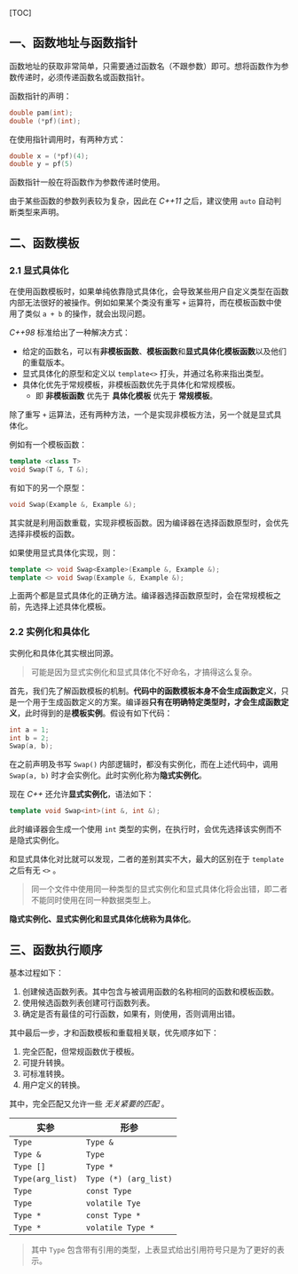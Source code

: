 [TOC]

## 一、函数地址与函数指针

函数地址的获取非常简单，只需要通过函数名（不跟参数）即可。想将函数作为参数传递时，必须传递函数名或函数指针。

函数指针的声明：

```cpp
double pam(int);
double (*pf)(int);
```

在使用指针调用时，有两种方式：

```cpp
double x = (*pf)(4);
double y = pf(5)
```

函数指针一般在将函数作为参数传递时使用。

由于某些函数的参数列表较为复杂，因此在 *C++11* 之后，建议使用 `auto` 自动判断类型来声明。

## 二、函数模板

### 2.1 显式具体化

在使用函数模板时，如果单纯依靠隐式具体化，会导致某些用户自定义类型在函数内部无法很好的被操作。例如如果某个类没有重写 `+` 运算符，而在模板函数中使用了类似 `a + b` 的操作，就会出现问题。

*C++98* 标准给出了一种解决方式：

* 给定的函数名，可以有**非模板函数**、**模板函数**和**显式具体化模板函数**以及他们的重载版本。
* 显式具体化的原型和定义以 `template<>` 打头，并通过名称来指出类型。
* 具体化优先于常规模板，非模板函数优先于具体化和常规模板。
  * 即 **非模板函数** 优先于 **具体化模板** 优先于 **常规模板**。

除了重写 `+` 运算法，还有两种方法，一个是实现非模板方法，另一个就是显式具体化。

例如有一个模板函数：

```cpp
template <class T>
void Swap(T &, T &);
```

有如下的另一个原型：

```cpp
void Swap(Example &, Example &);
```

其实就是利用函数重载，实现非模板函数。因为编译器在选择函数原型时，会优先选择非模板的函数。

如果使用显式具体化实现，则：

```cpp
template <> void Swap<Example>(Example &, Example &);
template <> void Swap(Example &, Example &);
```

上面两个都是显式具体化的正确方法。编译器选择函数原型时，会在常规模板之前，先选择上述具体化模板。

### 2.2 实例化和具体化

实例化和具体化其实根出同源。

> 可能是因为显式实例化和显式具体化不好命名，才搞得这么复杂。

首先，我们先了解函数模板的机制。**代码中的函数模板本身不会生成函数定义**，只是一个用于生成函数定义的方案。编译器**只有在明确特定类型时，才会生成函数定义**，此时得到的是**模板实例**。假设有如下代码：

```cpp
int a = 1;
int b = 2;
Swap(a, b);
```

在之前声明及书写 `Swap()` 内部逻辑时，都没有实例化，而在上述代码中，调用 `Swap(a, b)` 时才会实例化。此时实例化称为**隐式实例化**。

现在 *C++* 还允许**显式实例化**，语法如下：

```cpp
template void Swap<int>(int &, int &);
```

此时编译器会生成一个使用 `int` 类型的实例，在执行时，会优先选择该实例而不是隐式实例化。

和显式具体化对比就可以发现，二者的差别其实不大，最大的区别在于 `template` 之后有无 `<>` 。

> 同一个文件中使用同一种类型的显式实例化和显式具体化将会出错，即二者不能同时使用在同一种数据类型上。

**隐式实例化、显式实例化和显式具体化统称为具体化**。

## 三、函数执行顺序

基本过程如下：

1. 创建候选函数列表。其中包含与被调用函数的名称相同的函数和模板函数。
2. 使用候选函数列表创建可行函数列表。
3. 确定是否有最佳的可行函数，如果有，则使用，否则调用出错。

其中最后一步，才和函数模板和重载相关联，优先顺序如下：

1. 完全匹配，但常规函数优于模板。
2. 可提升转换。
3. 可标准转换。
4. 用户定义的转换。

其中，完全匹配又允许一些 *无关紧要的匹配* 。

| 实参             | 形参                  |
| ---------------- | --------------------- |
| `Type`           | `Type &`              |
| `Type &`         | `Type`                |
| `Type []`        | `Type *`              |
| `Type(arg_list)` | `Type (*) (arg_list)` |
| `Type`           | `const Type`          |
| `Type`           | `volatile Tye`        |
| `Type *`         | `const Type *`        |
| `Type *`         | `volatile Type *`     |

> 其中 `Type` 包含带有引用的类型，上表显式给出引用符号只是为了更好的表示。
